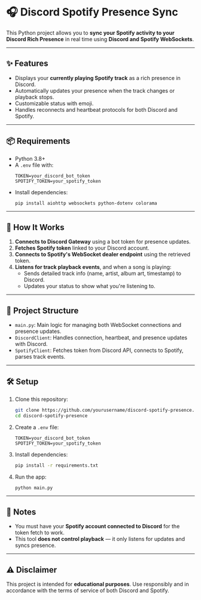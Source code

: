 # 🎧 Discord Spotify Presence Sync

This Python project allows you to **sync your Spotify activity to your Discord Rich Presence** in real time using **Discord and Spotify WebSockets**.

---

## ✨ Features

- Displays your **currently playing Spotify track** as a rich presence in Discord.
- Automatically updates your presence when the track changes or playback stops.
- Customizable status with emoji.
- Handles reconnects and heartbeat protocols for both Discord and Spotify.

---

## 📦 Requirements

- Python 3.8+
- A `.env` file with:
  ```env
  TOKEN=your_discord_bot_token
  SPOTIFY_TOKEN=your_spotify_token
  ```
- Install dependencies:
  ```bash
  pip install aiohttp websockets python-dotenv colorama
  ```

---

## 🚀 How It Works

1. **Connects to Discord Gateway** using a bot token for presence updates.
2. **Fetches Spotify token** linked to your Discord account.
3. **Connects to Spotify's WebSocket dealer endpoint** using the retrieved token.
4. **Listens for track playback events**, and when a song is playing:
   - Sends detailed track info (name, artist, album art, timestamp) to Discord.
   - Updates your status to show what you're listening to.

---

## 📂 Project Structure

- `main.py`: Main logic for managing both WebSocket connections and presence updates.
- `DiscordClient`: Handles connection, heartbeat, and presence updates with Discord.
- `SpotifyClient`: Fetches token from Discord API, connects to Spotify, parses track events.

---

## 🛠️ Setup

1. Clone this repository:
   ```bash
   git clone https://github.com/yourusername/discord-spotify-presence.git
   cd discord-spotify-presence
   ```

2. Create a `.env` file:
   ```env
   TOKEN=your_discord_bot_token
   SPOTIFY_TOKEN=your_spotify_token
   ```

3. Install dependencies:
   ```bash
   pip install -r requirements.txt
   ```

4. Run the app:
   ```bash
   python main.py
   ```

---

## 🧠 Notes

- You must have your **Spotify account connected to Discord** for the token fetch to work.
- This tool **does not control playback** — it only listens for updates and syncs presence.

---

## ⚠️ Disclaimer

This project is intended for **educational purposes**. Use responsibly and in accordance with the terms of service of both Discord and Spotify.